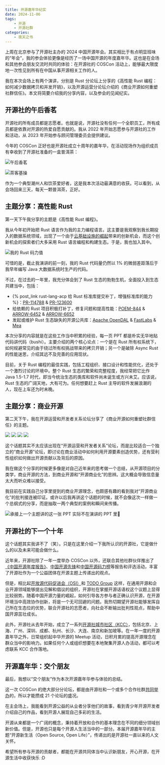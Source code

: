 ```yaml
---
title: 开源嘉年华纪实
date: 2024-11-06
tags:
    - 开源
    - 开源社群
categories:
    - 夜天之书
---
```


上周在北京参与了开源社主办的 2024 中国开源年会。其实相比于有点明显班味的“年会”，我的参会体验更像是经历了一场中国开源的年度嘉年华。这也是在会场和其他参会朋友交流时共同的体验：在开源社的 COSCon 活动上，能够最大限度地一次性见到所有在中国从事开源相关工作的人。

我在本次会场上有两个演讲，分别是 Rust 分论坛上分享的《高性能 Rust 编程：如何减少数据拷贝和并发开销》，以及开源运营分论坛介绍的《商业开源如何重塑社群信任》。本文将简要介绍我的分享内容，以及参会的见闻纪实。

<!-- more -->

## 开源社的午后香茗

开源社的所有成员都是志愿者。也就是说，开源社没有任何一个全职员工，所有成员都是依靠对开源的热爱自愿贡献的。我从 2022 年开始志愿参与开源社的工作和活动，从 2023 年开始参与顾问管理委员会提供建议。

今年的 COSCon 正好也是开源社成立十周年的嘉年华，在活动现场作为组织成员有幸收到了开源社准备的一盒普洱茶：

![午后香茗](tea-01.jpg)

![茶客基操](tea-02.jpg)

作为一个典型潮州人和饮茶爱好者，这是我本次活动最满意的收获。可以看到，从会场回来三天，每天一颗普洱茶，正好。

## 主题分享：高性能 Rust

第一天下午我分享的主题是《高性能 Rust 编程》。

我从今年初开始把 Rust 语言作为我的主力编程语言。这主要是我观察到我长期投入的数据系统领域，出现了一个由于[云基础设施的崛起](https://mp.weixin.qq.com/s/VgmOZbNQeSmwptr-JkkAZw)带来的创新机会，而这个创新机会的探索者们大多采用 Rust 语言编程和构建生态。于是，我也加入其中。

![我的 Rust 码力值](profile.jpeg)

可惜的是，截止我演讲的前一刻，我的 Rust 代码量仍然以 1% 的微弱差距落后于我早年编写 Java 大数据系统时生产的代码。

不过，在过去的一年里，我充分体会到了 Rust 生态的勃勃生机，全面投入到生态共建当中，包括：

* {% post_link rust-lang-acp 给 Rust 标准库提交补丁，增强标准库的能力 %}：<a href="https://github.com/rust-lang/rust/pull/114788">PR-114788</a> & <a href="https://github.com/rust-lang/rust/pull/123600">PR-123600</a>
* 给依赖的 Rust 项目积极打补丁，修复问题和提高性能：[POEM-844](https://github.com/poem-web/poem/pull/844) & [ARROW-6452](https://github.com/apache/arrow-rs/pull/6452) & [ARROW-6652](https://github.com/apache/arrow-rs/pull/6652)
* 发起或维护 Rust 生态缺失的开源公共库：[Apache OpenDAL](https://github.com/apache/opendal) & [FastLabs](https://github.com/fast) & [Mea](https://github.com/tisonkun/mea)

本次分享的内容就是在这些工作当中积累的经验，每一页 PPT 都是朴实无华地贴代码讲代码（bushi）。主要介绍的两个核心论点：一个是在 Rust 所有权系统下，如何规避常见的由于绕过所有权挑战带来的拷贝开销；另一个是破除 Async Rust 的性能迷思，介绍其远不及完善的应用现状。

目前，关于 Rust 编程的最佳实践，包括工程组织、接口设计和性能优化，还处于一个激烈讨论的环境中。整个 Rust 生态的繁荣和完整程度，我经常把它比作 Java 1.5-1.7 时代，即当今统治生态的类库和软件尚未诞生或方兴未艾。应该说，Rust 生态的广阔天地，大有可为。任何想要赶上 Rust 主导的软件发展浪潮的人，现在上车还为时未晚。

## 主题分享：商业开源

第二天下午，我在开源运营和开发者关系论坛分享了《商业开源如何重塑社群信任》的主题。

![](coss-02.png)
![](coss-03.png)
![](coss-04.png)
![](coss-05.png)

这个话题其实不太应该出现在“开源运营和开发者关系”论坛，而是比较适合一个独立的“商业开源”论坛，即讨论在商业活动中如何利用开源要素创造优势，还有营利性组织如何做出开源贡献以及背后的原因。

我在做这个分享的时候更多像是对自己近年来的思考做一个总结，从开源项目的分类学，商业开源的方法，到商业开源和“开源商业化”的思辨。这大概会导致信息量太大而听众难以接受。

我目前在实践自己分享里提到的商业开源理念，也颇感有趣的看到我对“开源商业化”的批判接连被印证。或许以后我再讲这个话题的时候，就不会像这次一样做一个总纲式的分享，而是抽取一两个典型的案例和瞬间来传播。

![承接上一个主题讲的这一张 PPT 实际不在演讲的 PPT 里🤣](coss-01.jpg)

## 开源社的下一个十年

这个话题其实我讲不了（笑）。只是在这里介绍一下我所认识的开源社，它是做什么的以及未来可能会做什么。

近年来，开源社除了一年一度举办 COSCon 以外，还联合其他社群伙伴推出了[《中国开源年度报告》](https://kaiyuanshe.github.io/2023-China-Open-Source-Report/)、[中国开源先锋](https://kaiyuanshe.cn/article/2023-China-Open-Source-Pioneers-33-Open-Source-People)和[中国开源码力榜](https://opensource.win/)等报告和评选活动，丰富了开源社作为一个公益团体在开源主题上传递出的观点。

但是，相比起[开放源代码促进会（OSI）](https://opensource.org/)和 [TODO Group](https://todogroup.org/) 这样，在通用开源和企业开源领域能够提出见解和倡议的组织，开源社在掌握开源话语权这个议题上显得比较弱势。随着中国开源力量的崛起，如何引导各方参与者正确认识开源，在开源环境当中高效协作创新，将是一个无可回避的问题。我热切期望开源社能够发挥自己所在生态位的优势，联合开源社的志愿者，向社会不断输出批判性观点，帮助中国开源茁壮成长。

此外，开源社从去年开始，成立了一系列[开源社城市社区（KCC）](https://kaiyuanshe.cn/community)，包括北京、上海、广州、深圳、成都、杭州、长沙、大连、南京和新加坡等。在一年一度的开源嘉年华之外，日常组织起中华开源的 Meetup 活动，日积月累的提高开源理念在群众当中的影响力。如果任何个人或组织想要在本地聚集开源人办活动，都可以考虑联系 KCC 合作落地。

## 开源嘉年华：交个朋友

最后，我想以“交个朋友”作为本次开源嘉年华参与体验的总结。

这一次 COSCon 的绝大部分分论坛，都是由开源社和一个或多个合作社群[共同举办](https://mp.weixin.qq.com/s/Rr4teUMgch--oEd5rZkVUA)的，所以才能攒成 21 个论坛的盛况。

在主会场上，我能看到开源公益的从业者分享他们的故事，看到青少年开源开发者介绍自己的作品，看到开源人展现自己多彩的生活。

开源从来都是一个广阔的概念，秉持着开放和合作的基本理念在不同的细分领域创新价值。但是，开源也只是每个开源人生活当中的一部分。本届开源嘉年华的主题“开源新生活（Open Source, Open Life）”，传递出的是开源社一直以来的人文关怀。

希望所有参与开源的贡献者，都能在开源共同体当中认识新朋友，开心开源，在开源生活中收获快乐 :D
